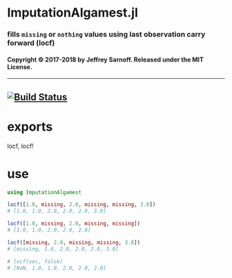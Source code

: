 # ImputationAlgamest.jl

### fills `missing` or `nothing` values using last observation carry forward (locf)

#### Copyright © 2017-2018 by Jeffrey Sarnoff.  Released under the MIT License.

-----

[![Build Status](https://travis-ci.org/JeffreySarnoff/FillValues.jl.svg?branch=master)](https://travis-ci.org/JeffreySarnoff/FillValues.jl)
-----

# exports

locf, locf!

# use

```julia
using ImputationAlgamest

locf([1.0, missing, 2.0, missing, missing, 3.0])
# [1.0, 1.0, 2.0, 2.0, 2.0, 3.0]

locf([1.0, missing, 2.0, missing, missing])
# [1.0, 1.0, 2.0, 2.0, 2.0]

locf([missing, 2.0, missing, missing, 3.0])
# [missing, 1.0, 2.0, 2.0, 2.0, 3.0]

# locf(vec, false)
# [NaN, 1.0, 1.0, 2.0, 2.0, 2.0]
```

